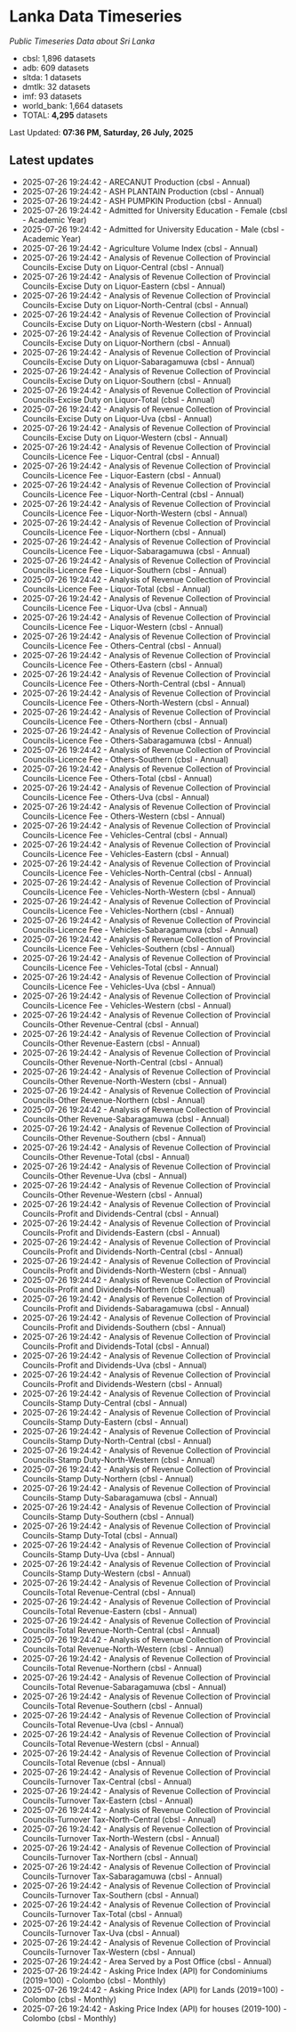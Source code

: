 # Lanka Data Timeseries
*Public Timeseries Data about Sri Lanka*

* cbsl: 1,896 datasets
* adb: 609 datasets
* sltda: 1 datasets
* dmtlk: 32 datasets
* imf: 93 datasets
* world_bank: 1,664 datasets
* TOTAL: **4,295** datasets

Last Updated: **07:36 PM, Saturday, 26 July, 2025**

## Latest updates

* 2025-07-26 19:24:42 - ARECANUT Production (cbsl - Annual)
* 2025-07-26 19:24:42 - ASH PLANTAIN Production (cbsl - Annual)
* 2025-07-26 19:24:42 - ASH PUMPKIN Production (cbsl - Annual)
* 2025-07-26 19:24:42 - Admitted for University Education - Female (cbsl - Academic Year)
* 2025-07-26 19:24:42 - Admitted for University Education - Male (cbsl - Academic Year)
* 2025-07-26 19:24:42 - Agriculture Volume Index (cbsl - Annual)
* 2025-07-26 19:24:42 - Analysis of Revenue Collection of Provincial Councils-Excise Duty on Liquor-Central (cbsl - Annual)
* 2025-07-26 19:24:42 - Analysis of Revenue Collection of Provincial Councils-Excise Duty on Liquor-Eastern (cbsl - Annual)
* 2025-07-26 19:24:42 - Analysis of Revenue Collection of Provincial Councils-Excise Duty on Liquor-North-Central (cbsl - Annual)
* 2025-07-26 19:24:42 - Analysis of Revenue Collection of Provincial Councils-Excise Duty on Liquor-North-Western (cbsl - Annual)
* 2025-07-26 19:24:42 - Analysis of Revenue Collection of Provincial Councils-Excise Duty on Liquor-Northern (cbsl - Annual)
* 2025-07-26 19:24:42 - Analysis of Revenue Collection of Provincial Councils-Excise Duty on Liquor-Sabaragamuwa (cbsl - Annual)
* 2025-07-26 19:24:42 - Analysis of Revenue Collection of Provincial Councils-Excise Duty on Liquor-Southern (cbsl - Annual)
* 2025-07-26 19:24:42 - Analysis of Revenue Collection of Provincial Councils-Excise Duty on Liquor-Total (cbsl - Annual)
* 2025-07-26 19:24:42 - Analysis of Revenue Collection of Provincial Councils-Excise Duty on Liquor-Uva (cbsl - Annual)
* 2025-07-26 19:24:42 - Analysis of Revenue Collection of Provincial Councils-Excise Duty on Liquor-Western (cbsl - Annual)
* 2025-07-26 19:24:42 - Analysis of Revenue Collection of Provincial Councils-Licence Fee - Liquor-Central (cbsl - Annual)
* 2025-07-26 19:24:42 - Analysis of Revenue Collection of Provincial Councils-Licence Fee - Liquor-Eastern (cbsl - Annual)
* 2025-07-26 19:24:42 - Analysis of Revenue Collection of Provincial Councils-Licence Fee - Liquor-North-Central (cbsl - Annual)
* 2025-07-26 19:24:42 - Analysis of Revenue Collection of Provincial Councils-Licence Fee - Liquor-North-Western (cbsl - Annual)
* 2025-07-26 19:24:42 - Analysis of Revenue Collection of Provincial Councils-Licence Fee - Liquor-Northern (cbsl - Annual)
* 2025-07-26 19:24:42 - Analysis of Revenue Collection of Provincial Councils-Licence Fee - Liquor-Sabaragamuwa (cbsl - Annual)
* 2025-07-26 19:24:42 - Analysis of Revenue Collection of Provincial Councils-Licence Fee - Liquor-Southern (cbsl - Annual)
* 2025-07-26 19:24:42 - Analysis of Revenue Collection of Provincial Councils-Licence Fee - Liquor-Total (cbsl - Annual)
* 2025-07-26 19:24:42 - Analysis of Revenue Collection of Provincial Councils-Licence Fee - Liquor-Uva (cbsl - Annual)
* 2025-07-26 19:24:42 - Analysis of Revenue Collection of Provincial Councils-Licence Fee - Liquor-Western (cbsl - Annual)
* 2025-07-26 19:24:42 - Analysis of Revenue Collection of Provincial Councils-Licence Fee - Others-Central (cbsl - Annual)
* 2025-07-26 19:24:42 - Analysis of Revenue Collection of Provincial Councils-Licence Fee - Others-Eastern (cbsl - Annual)
* 2025-07-26 19:24:42 - Analysis of Revenue Collection of Provincial Councils-Licence Fee - Others-North-Central (cbsl - Annual)
* 2025-07-26 19:24:42 - Analysis of Revenue Collection of Provincial Councils-Licence Fee - Others-North-Western (cbsl - Annual)
* 2025-07-26 19:24:42 - Analysis of Revenue Collection of Provincial Councils-Licence Fee - Others-Northern (cbsl - Annual)
* 2025-07-26 19:24:42 - Analysis of Revenue Collection of Provincial Councils-Licence Fee - Others-Sabaragamuwa (cbsl - Annual)
* 2025-07-26 19:24:42 - Analysis of Revenue Collection of Provincial Councils-Licence Fee - Others-Southern (cbsl - Annual)
* 2025-07-26 19:24:42 - Analysis of Revenue Collection of Provincial Councils-Licence Fee - Others-Total (cbsl - Annual)
* 2025-07-26 19:24:42 - Analysis of Revenue Collection of Provincial Councils-Licence Fee - Others-Uva (cbsl - Annual)
* 2025-07-26 19:24:42 - Analysis of Revenue Collection of Provincial Councils-Licence Fee - Others-Western (cbsl - Annual)
* 2025-07-26 19:24:42 - Analysis of Revenue Collection of Provincial Councils-Licence Fee - Vehicles-Central (cbsl - Annual)
* 2025-07-26 19:24:42 - Analysis of Revenue Collection of Provincial Councils-Licence Fee - Vehicles-Eastern (cbsl - Annual)
* 2025-07-26 19:24:42 - Analysis of Revenue Collection of Provincial Councils-Licence Fee - Vehicles-North-Central (cbsl - Annual)
* 2025-07-26 19:24:42 - Analysis of Revenue Collection of Provincial Councils-Licence Fee - Vehicles-North-Western (cbsl - Annual)
* 2025-07-26 19:24:42 - Analysis of Revenue Collection of Provincial Councils-Licence Fee - Vehicles-Northern (cbsl - Annual)
* 2025-07-26 19:24:42 - Analysis of Revenue Collection of Provincial Councils-Licence Fee - Vehicles-Sabaragamuwa (cbsl - Annual)
* 2025-07-26 19:24:42 - Analysis of Revenue Collection of Provincial Councils-Licence Fee - Vehicles-Southern (cbsl - Annual)
* 2025-07-26 19:24:42 - Analysis of Revenue Collection of Provincial Councils-Licence Fee - Vehicles-Total (cbsl - Annual)
* 2025-07-26 19:24:42 - Analysis of Revenue Collection of Provincial Councils-Licence Fee - Vehicles-Uva (cbsl - Annual)
* 2025-07-26 19:24:42 - Analysis of Revenue Collection of Provincial Councils-Licence Fee - Vehicles-Western (cbsl - Annual)
* 2025-07-26 19:24:42 - Analysis of Revenue Collection of Provincial Councils-Other Revenue-Central (cbsl - Annual)
* 2025-07-26 19:24:42 - Analysis of Revenue Collection of Provincial Councils-Other Revenue-Eastern (cbsl - Annual)
* 2025-07-26 19:24:42 - Analysis of Revenue Collection of Provincial Councils-Other Revenue-North-Central (cbsl - Annual)
* 2025-07-26 19:24:42 - Analysis of Revenue Collection of Provincial Councils-Other Revenue-North-Western (cbsl - Annual)
* 2025-07-26 19:24:42 - Analysis of Revenue Collection of Provincial Councils-Other Revenue-Northern (cbsl - Annual)
* 2025-07-26 19:24:42 - Analysis of Revenue Collection of Provincial Councils-Other Revenue-Sabaragamuwa (cbsl - Annual)
* 2025-07-26 19:24:42 - Analysis of Revenue Collection of Provincial Councils-Other Revenue-Southern (cbsl - Annual)
* 2025-07-26 19:24:42 - Analysis of Revenue Collection of Provincial Councils-Other Revenue-Total (cbsl - Annual)
* 2025-07-26 19:24:42 - Analysis of Revenue Collection of Provincial Councils-Other Revenue-Uva (cbsl - Annual)
* 2025-07-26 19:24:42 - Analysis of Revenue Collection of Provincial Councils-Other Revenue-Western (cbsl - Annual)
* 2025-07-26 19:24:42 - Analysis of Revenue Collection of Provincial Councils-Profit and Dividends-Central (cbsl - Annual)
* 2025-07-26 19:24:42 - Analysis of Revenue Collection of Provincial Councils-Profit and Dividends-Eastern (cbsl - Annual)
* 2025-07-26 19:24:42 - Analysis of Revenue Collection of Provincial Councils-Profit and Dividends-North-Central (cbsl - Annual)
* 2025-07-26 19:24:42 - Analysis of Revenue Collection of Provincial Councils-Profit and Dividends-North-Western (cbsl - Annual)
* 2025-07-26 19:24:42 - Analysis of Revenue Collection of Provincial Councils-Profit and Dividends-Northern (cbsl - Annual)
* 2025-07-26 19:24:42 - Analysis of Revenue Collection of Provincial Councils-Profit and Dividends-Sabaragamuwa (cbsl - Annual)
* 2025-07-26 19:24:42 - Analysis of Revenue Collection of Provincial Councils-Profit and Dividends-Southern (cbsl - Annual)
* 2025-07-26 19:24:42 - Analysis of Revenue Collection of Provincial Councils-Profit and Dividends-Total (cbsl - Annual)
* 2025-07-26 19:24:42 - Analysis of Revenue Collection of Provincial Councils-Profit and Dividends-Uva (cbsl - Annual)
* 2025-07-26 19:24:42 - Analysis of Revenue Collection of Provincial Councils-Profit and Dividends-Western (cbsl - Annual)
* 2025-07-26 19:24:42 - Analysis of Revenue Collection of Provincial Councils-Stamp Duty-Central (cbsl - Annual)
* 2025-07-26 19:24:42 - Analysis of Revenue Collection of Provincial Councils-Stamp Duty-Eastern (cbsl - Annual)
* 2025-07-26 19:24:42 - Analysis of Revenue Collection of Provincial Councils-Stamp Duty-North-Central (cbsl - Annual)
* 2025-07-26 19:24:42 - Analysis of Revenue Collection of Provincial Councils-Stamp Duty-North-Western (cbsl - Annual)
* 2025-07-26 19:24:42 - Analysis of Revenue Collection of Provincial Councils-Stamp Duty-Northern (cbsl - Annual)
* 2025-07-26 19:24:42 - Analysis of Revenue Collection of Provincial Councils-Stamp Duty-Sabaragamuwa (cbsl - Annual)
* 2025-07-26 19:24:42 - Analysis of Revenue Collection of Provincial Councils-Stamp Duty-Southern (cbsl - Annual)
* 2025-07-26 19:24:42 - Analysis of Revenue Collection of Provincial Councils-Stamp Duty-Total (cbsl - Annual)
* 2025-07-26 19:24:42 - Analysis of Revenue Collection of Provincial Councils-Stamp Duty-Uva (cbsl - Annual)
* 2025-07-26 19:24:42 - Analysis of Revenue Collection of Provincial Councils-Stamp Duty-Western (cbsl - Annual)
* 2025-07-26 19:24:42 - Analysis of Revenue Collection of Provincial Councils-Total Revenue-Central (cbsl - Annual)
* 2025-07-26 19:24:42 - Analysis of Revenue Collection of Provincial Councils-Total Revenue-Eastern (cbsl - Annual)
* 2025-07-26 19:24:42 - Analysis of Revenue Collection of Provincial Councils-Total Revenue-North-Central (cbsl - Annual)
* 2025-07-26 19:24:42 - Analysis of Revenue Collection of Provincial Councils-Total Revenue-North-Western (cbsl - Annual)
* 2025-07-26 19:24:42 - Analysis of Revenue Collection of Provincial Councils-Total Revenue-Northern (cbsl - Annual)
* 2025-07-26 19:24:42 - Analysis of Revenue Collection of Provincial Councils-Total Revenue-Sabaragamuwa (cbsl - Annual)
* 2025-07-26 19:24:42 - Analysis of Revenue Collection of Provincial Councils-Total Revenue-Southern (cbsl - Annual)
* 2025-07-26 19:24:42 - Analysis of Revenue Collection of Provincial Councils-Total Revenue-Uva (cbsl - Annual)
* 2025-07-26 19:24:42 - Analysis of Revenue Collection of Provincial Councils-Total Revenue-Western (cbsl - Annual)
* 2025-07-26 19:24:42 - Analysis of Revenue Collection of Provincial Councils-Total Revenue (cbsl - Annual)
* 2025-07-26 19:24:42 - Analysis of Revenue Collection of Provincial Councils-Turnover Tax-Central (cbsl - Annual)
* 2025-07-26 19:24:42 - Analysis of Revenue Collection of Provincial Councils-Turnover Tax-Eastern (cbsl - Annual)
* 2025-07-26 19:24:42 - Analysis of Revenue Collection of Provincial Councils-Turnover Tax-North-Central (cbsl - Annual)
* 2025-07-26 19:24:42 - Analysis of Revenue Collection of Provincial Councils-Turnover Tax-North-Western (cbsl - Annual)
* 2025-07-26 19:24:42 - Analysis of Revenue Collection of Provincial Councils-Turnover Tax-Northern (cbsl - Annual)
* 2025-07-26 19:24:42 - Analysis of Revenue Collection of Provincial Councils-Turnover Tax-Sabaragamuwa (cbsl - Annual)
* 2025-07-26 19:24:42 - Analysis of Revenue Collection of Provincial Councils-Turnover Tax-Southern (cbsl - Annual)
* 2025-07-26 19:24:42 - Analysis of Revenue Collection of Provincial Councils-Turnover Tax-Total (cbsl - Annual)
* 2025-07-26 19:24:42 - Analysis of Revenue Collection of Provincial Councils-Turnover Tax-Uva (cbsl - Annual)
* 2025-07-26 19:24:42 - Analysis of Revenue Collection of Provincial Councils-Turnover Tax-Western (cbsl - Annual)
* 2025-07-26 19:24:42 - Area Served by a Post Office (cbsl - Annual)
* 2025-07-26 19:24:42 - Asking Price Index (API) for Condominiums (2019=100) - Colombo (cbsl - Monthly)
* 2025-07-26 19:24:42 - Asking Price Index (API) for Lands (2019=100) - Colombo (cbsl - Monthly)
* 2025-07-26 19:24:42 - Asking Price Index (API) for houses (2019-100) - Colombo (cbsl - Monthly)